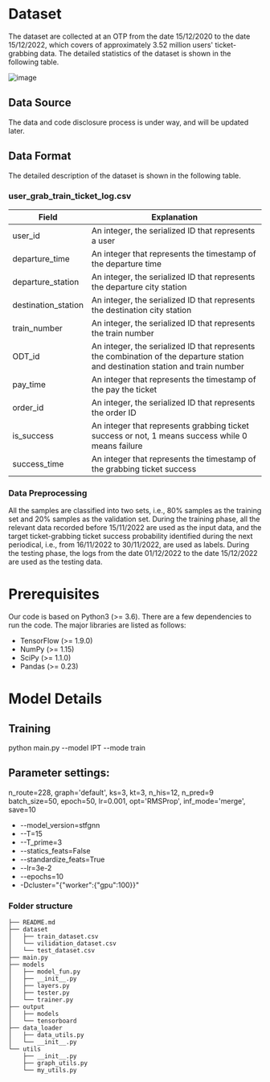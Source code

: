 # Dataset
The dataset are collected at an OTP from the date 15/12/2020 to the date 15/12/2022, which covers of approximately 3.52 million users' ticket-grabbing data. The detailed statistics of the dataset is shown in the following table.

![image](https://user-images.githubusercontent.com/124276774/216505465-71243d21-43d0-4bf6-a7b5-46c0d958307b.png)


## Data Source

The data and code disclosure process is under way, and will be updated later.


## Data Format
 The detailed description of the dataset is shown in the following table.
### user_grab_train_ticket_log.csv


| Field | Explanation |
| --- | --- |
| user_id | An integer, the serialized ID that represents a user |
| departure_time|  An integer that represents the timestamp of the departure time |
| departure_station|  An integer, the serialized ID that represents the departure city station |
| destination_station |  An integer, the serialized ID that represents the destination city station |
| train_number |  An integer, the serialized ID that represents the train number|
| ODT_id |  An integer, the serialized ID that represents the combination of the departure station and destination station and train number|
| pay_time|  An integer that represents the timestamp of the pay the ticket |
| order_id|  An integer, the serialized ID that represents the order ID |
| is_success |  An integer that represents grabbing ticket success or not, 1 means success while 0 means failure|
| success_time|  An integer that represents the timestamp of the grabbing ticket success |

### Data Preprocessing
All the samples are classified into two sets, i.e., 80% samples as the training set and 20% samples as the validation set. During the training phase, all the relevant data recorded before 15/11/2022 are used as the input data, and the target ticket-grabbing ticket success probability identified during the next periodical, i.e., from 16/11/2022 to 30/11/2022, are used as labels. During the testing phase, the logs from the date 01/12/2022 to the date 15/12/2022 are used as the testing data.

# Prerequisites

Our code is based on Python3 (>= 3.6). There are a few dependencies to run the code. The major libraries are listed as follows:

* TensorFlow (>= 1.9.0)
* NumPy (>= 1.15)
* SciPy (>= 1.1.0)
* Pandas (>= 0.23)

# Model Details
## Training
python main.py --model IPT --mode train
## Parameter settings:

n_route=228, graph='default', ks=3, kt=3, n_his=12, n_pred=9
batch_size=50, epoch=50, lr=0.001, opt='RMSProp', inf_mode='merge', save=10

* --model_version=stfgnn 
* --T=15 
* --T_prime=3 
* --statics_feats=False 
* --standardize_feats=True 
* --lr=3e-2 
* --epochs=10   
* -Dcluster="{\"worker\":{\"gpu\":100}}"
    

### Folder structure

```
├── README.md
├── dataset
│   ├── train_dataset.csv
│   └── vilidation_dataset.csv
│   └── test_dataset.csv
├── main.py
├── models
│   ├── model_fun.py
│   ├── __init__.py
│   ├── layers.py
│   ├── tester.py
│   └── trainer.py
├── output
│   ├── models
│   └── tensorboard
├── data_loader
│   ├── data_utils.py
│   └── __init__.py
└── utils
    ├── __init__.py
    ├── graph_utils.py
    └── my_utils.py
    

```
